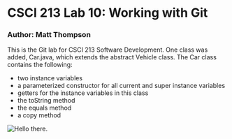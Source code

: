 # CSCI 213 Lab 10: Working with Git
### Author: Matt Thompson

This is the Git lab for CSCI 213 Software Development. One class was added, Car.java,
which extends the abstract Vehicle class. The Car class contains the following:

- two instance variables
- a parameterized constructor for all current and super instance variables
- getters for the instance variables in this class
- the toString method
- the equals method
- a copy method

![Hello there.](https://m.media-amazon.com/images/I/613wl+M6luL._AC_SX450_.jpg)
